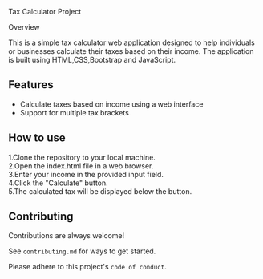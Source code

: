 Tax Calculator Project

Overview

This is a simple tax calculator web application designed to help individuals or businesses calculate their taxes based on their income. The application is built using HTML,CSS,Bootstrap  and JavaScript.
## Features

- Calculate taxes based on income using a web interface
- Support for multiple tax brackets



## How to use


1.Clone the repository to your local machine.   
2.Open the index.html file in a web browser.  
3.Enter your income in the provided input field.  
4.Click the "Calculate" button.  
5.The calculated tax will be displayed below the button.
    
## Contributing

Contributions are always welcome!

See `contributing.md` for ways to get started.

Please adhere to this project's `code of conduct`.

